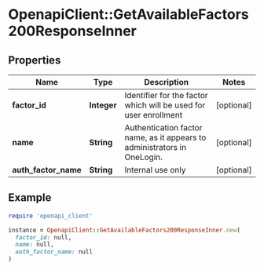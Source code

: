 # OpenapiClient::GetAvailableFactors200ResponseInner

## Properties

| Name | Type | Description | Notes |
| ---- | ---- | ----------- | ----- |
| **factor_id** | **Integer** | Identifier for the factor which will be used for user enrollment | [optional] |
| **name** | **String** | Authentication factor name, as it appears to administrators in OneLogin. | [optional] |
| **auth_factor_name** | **String** | Internal use only | [optional] |

## Example

```ruby
require 'openapi_client'

instance = OpenapiClient::GetAvailableFactors200ResponseInner.new(
  factor_id: null,
  name: null,
  auth_factor_name: null
)
```

